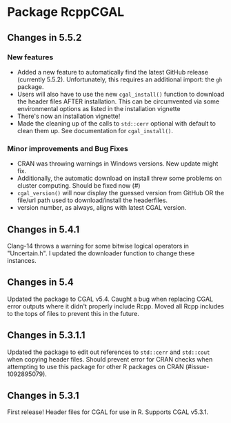 # Package RcppCGAL

## Changes in 5.5.2

### New features
* Added a new feature to automatically find the latest GitHub release (currently 5.5.2). Unfortunately, this requires an additional import: the `gh` package.
* Users will also have to use the new `cgal_install()` function to download the header files AFTER installation. This can be circumvented via some environmental options as listed in the installation vignette
* There's now an installation vignette!
* Made the cleaning up of the calls to `std::cerr` optional with default to clean them up. See documentation for `cgal_install()`.

### Minor improvements and Bug Fixes
* CRAN was throwing warnings in Windows versions. New update might fix.
* Additionally, the automatic download on install threw some problems on cluster computing. Should be fixed now (#)
* `cgal_version()` will now display the guessed version from GitHub OR the file/url path used to download/install the headerfiles.
* version number, as always, aligns with latest CGAL version.

## Changes in 5.4.1
Clang-14 throws a warning for some bitwise logical operators in "Uncertain.h". I updated the downloader function to change these instances.

## Changes in 5.4
Updated the package to CGAL v5.4. Caught a bug when replacing CGAL error outputs where it didn't properly include Rcpp. Moved all Rcpp includes to the tops of files to prevent this in the future.

## Changes in 5.3.1.1 
Updated the package to edit out references to `std::cerr` and `std::cout` when copying header files. Should prevent error for CRAN checks when attempting to use this package for other R packages on CRAN (#issue-1092895079).

## Changes in 5.3.1
First release! Header files for CGAL for use in R. Supports CGAL v5.3.1.